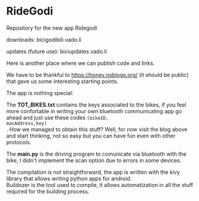 # RideGodi

Repository for the new app Ridegodi 

downloads: bicigodibili.vado.li

updates (future use): biciupdates.vado.li

Here is another place where we can publish code and links.

We have to be thankful to https://honey.noblogs.org/ (it should be public) that gave us some interesting starting points.

The app is nothing special:

The <b>TOT_BIKES.txt</b> contains the keys associated to the bikes, if you feel more confortable in writing your own bluetooth communicating app go ahead and just use these codes <code>(bikeID, macAddress,key)</code><br>. How we managed to obtain this stuff? Well, for now visit the blog above and start thinking, not so easy but you can have fun even with other protocols. 

The <b>main.py</b> is the driving program to comunicate via bluetooth with the bike, I didn't implement the scan option due to
errors in some devices.<br>

The compilation is not straightforward, the app is written with the kivy library that allows writing python apps for android.<br>
Buildozer is the tool used to compile, it allows automatization in all the stuff required for the building process.